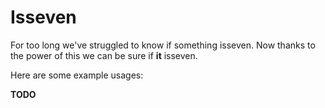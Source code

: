 # Isseven

For too long we've struggled to know if something isseven. Now thanks
to the power of this we can be sure if **it** isseven.

Here are some example usages:

**TODO**